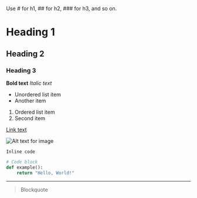 Use # for h1, ## for h2, ### for h3, and so on.

# Heading 1

## Heading 2

### Heading 3

**Bold text**
_Italic text_

- Unordered list item
- Another item

1. Ordered list item
2. Second item

[Link text](https://www.example.com)

![Alt text for image](markdown.png)

`Inline code`

```python
# Code block
def example():
    return "Hello, World!"
```

---

> Blockquote
